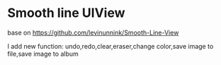 Smooth line UIView
====================

base on https://github.com/levinunnink/Smooth-Line-View

I add new function: undo,redo,clear,eraser,change color,save image to file,save image to album

